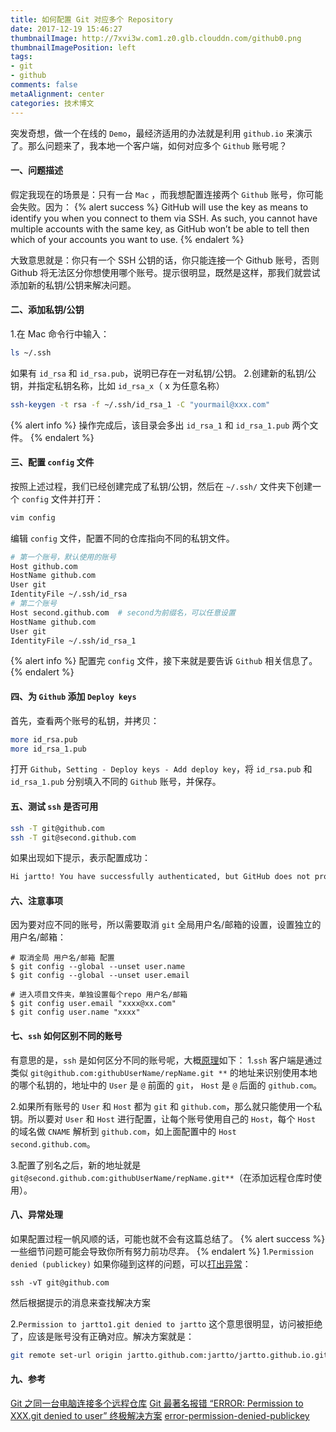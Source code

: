 ```yaml
---
title: 如何配置 Git 对应多个 Repository
date: 2017-12-19 15:46:27
thumbnailImage: http://7xvi3w.com1.z0.glb.clouddn.com/github0.png
thumbnailImagePosition: left
tags: 
- git
- github
comments: false
metaAlignment: center
categories: 技术博文 
---
```

突发奇想，做一个在线的 `Demo`，最经济适用的办法就是利用 `github.io` 来演示了。那么问题来了，我本地一个客户端，如何对应多个 `Github` 账号呢？
<!-- more -->
#### 一、问题描述
假定我现在的场景是：只有一台 `Mac` ，而我想配置连接两个 `Github` 账号，你可能会失败。因为：
{% alert success %}
GitHub will use the key as means to identify you when you connect to them via SSH. As such, you cannot have multiple accounts with the same key, as GitHub won’t be able to tell then which of your accounts you want to use.
{% endalert %}

大致意思就是：你只有一个 SSH 公钥的话，你只能连接一个 Github 账号，否则 Github 将无法区分你想使用哪个账号。提示很明显，既然是这样，那我们就尝试添加新的私钥/公钥来解决问题。

#### 二、添加私钥/公钥
1.在 Mac 命令行中输入：
```bash
ls ~/.ssh
```
如果有 `id_rsa` 和 `id_rsa.pub`，说明已存在一对私钥/公钥。
2.创建新的私钥/公钥，并指定私钥名称，比如 `id_rsa_x`（ x 为任意名称）
```bash
ssh-keygen -t rsa -f ~/.ssh/id_rsa_1 -C "yourmail@xxx.com"
```
{% alert info %}
操作完成后，该目录会多出 `id_rsa_1` 和 `id_rsa_1.pub` 两个文件。
{% endalert %}

#### 三、配置 `config` 文件
按照上述过程，我们已经创建完成了私钥/公钥，然后在 `~/.ssh/` 文件夹下创建一个 `config` 文件并打开：
```bash
vim config
```
编辑 `config` 文件，配置不同的仓库指向不同的私钥文件。
```bash
# 第一个账号，默认使用的账号
Host github.com
HostName github.com
User git
IdentityFile ~/.ssh/id_rsa
# 第二个账号
Host second.github.com  # second为前缀名，可以任意设置
HostName github.com
User git
IdentityFile ~/.ssh/id_rsa_1
```
{% alert info %}
配置完 `config` 文件，接下来就是要告诉 `Github` 相关信息了。
{% endalert %}

#### 四、为 `Github` 添加 `Deploy keys`
首先，查看两个账号的私钥，并拷贝：
```bash
more id_rsa.pub
more id_rsa_1.pub
```
打开 `Github`，`Setting - Deploy keys - Add deploy key`，将 `id_rsa.pub` 和 `id_rsa_1.pub` 分别填入不同的 `Github` 账号，并保存。

#### 五、测试 `ssh` 是否可用
```bash
ssh -T git@github.com
ssh -T git@second.github.com
```
如果出现如下提示，表示配置成功：
```bash
Hi jartto! You have successfully authenticated, but GitHub does not provide shell access.
```
#### 六、注意事项
因为要对应不同的账号，所以需要取消 `git` 全局用户名/邮箱的设置，设置独立的用户名/邮箱：
```
# 取消全局 用户名/邮箱 配置
$ git config --global --unset user.name
$ git config --global --unset user.email

# 进入项目文件夹，单独设置每个repo 用户名/邮箱
$ git config user.email "xxxx@xx.com"
$ git config user.name "xxxx"
```

#### 七、`ssh` 如何区别不同的账号
有意思的是，`ssh` 是如何区分不同的账号呢，大概[原理](http://www.jianshu.com/p/04e9a885c5c8)如下：
1.`ssh` 客户端是通过类似 `git@github.com:githubUserName/repName.git **` 的地址来识别使用本地的哪个私钥的，地址中的 `User` 是 `@` 前面的 `git`， `Host` 是 `@` 后面的 `github.com`。

2.如果所有账号的 `User` 和 `Host` 都为 `git` 和 `github.com`，那么就只能使用一个私钥。所以要对 `User` 和 `Host` 进行配置，让每个账号使用自己的 `Host`，每个 `Host` 的域名做 `CNAME` 解析到 `github.com`，如上面配置中的 `Host second.github.com`。

3.配置了别名之后，新的地址就是 `git@second.github.com:githubUserName/repName.git**`（在添加远程仓库时使用）。

#### 八、异常处理
如果配置过程一帆风顺的话，可能也就不会有这篇总结了。
{% alert success %}
一些细节问题可能会导致你所有努力前功尽弃。
{% endalert %}
1.`Permission denied (publickey)`
如果你碰到这样的问题，可以[打出异常](https://help.github.com/articles/error-permission-denied-publickey/)：
```
ssh -vT git@github.com
```
然后根据提示的消息来查找解决方案

2.`Permission to jartto1.git denied to jartto`
这个意思很明显，访问被拒绝了，应该是账号没有正确对应。解决方案就是：
```bash
git remote set-url origin jartto.github.com:jartto/jartto.github.io.git
```

#### 九、参考
[Git 之同一台电脑连接多个远程仓库](http://www.jianshu.com/p/04e9a885c5c8)
[Git 最著名报错 “ERROR: Permission to XXX.git denied to user” 终极解决方案](http://www.jianshu.com/p/12badb7e6c10)
[error-permission-denied-publickey](https://help.github.com/articles/error-permission-denied-publickey/)